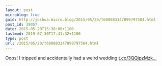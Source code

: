 ```yaml
---
layout: post
microblog: true
guid: http://joshua.micro.blog/2015/05/20/t600883147899797504.html
post_id: 38057
date: 2015-05-20T15:38:00+1100
lastmod: 2019-07-30T17:41:32+1100
type: post
url: /2015/05/20/t600883147899797504.html
---
```

Oops! I tripped and accidentally had a weird wedding [t.co/3QQjpzMzk...](http://t.co/3QQjpzMzkk)
